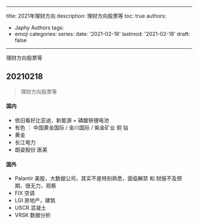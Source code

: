 
---
title: 2021年理财方向
description: 理财方向股票等
toc: true
authors:
  - Japhy Authors
tags:
  - emoji
categories:
series:
date: '2021-02-18'
lastmod: '2021-02-18'
draft: false
---

理财方向股票等
<!--more-->

## 20210218

> 理财方向股票等
#### 国内
* 依旧看好比亚迪，新能源 + 磷酸铁锂电池
* 有色 ： 中国黄金国际 / 金川国际 / 紫金矿业  铜 钴
* 黄金
* 长江电力
* 朗姿股份  医美

#### 国外
* Palantir 美股，大数据公司，其实不是特别熟悉，面临解禁 和 财报不及预期，很无力，观察
* FIX 空调
* LGI 房地产，建筑
* USCR 混凝土
* VRSK 数据分析